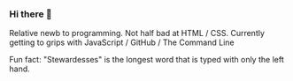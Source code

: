 ### Hi there 👋

Relative newb to programming. Not half bad at HTML / CSS. Currently getting to grips with JavaScript / GitHub / The Command Line

Fun fact: "Stewardesses" is the longest word that is typed with only the left hand.
